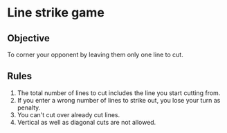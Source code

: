 #          Line strike game

## Objective
To corner your opponent by leaving them only one line to cut.

## Rules
 1. The total number of lines to cut includes the line you start cutting from.
 2. If you enter a wrong number of lines to strike out, you lose your turn as penalty.
 3. You can't cut over already cut lines.
 4. Vertical as well as diagonal cuts are not allowed.
